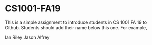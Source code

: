 # CS1001-FA19
This is a simple assignment to introduce students in CS 1001 FA 19 to Github.
Students should add their name below this one. For example,

Ian Riley
Jason Alfrey
 
